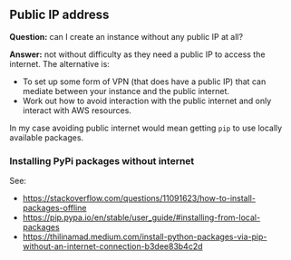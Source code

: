 Public IP address
-----------------

**Question:** can I create an instance without any public IP at all?

**Answer:** not without difficulty as they need a public IP to access the internet. The alternative is:

* To set up some form of VPN (that does have a public IP) that can mediate between your instance and the public internet.
* Work out how to avoid interaction with the public internet and only interact with AWS resources.

In my case avoiding public internet would mean getting `pip` to use locally available packages.

### Installing PyPi packages without internet

See:

* https://stackoverflow.com/questions/11091623/how-to-install-packages-offline
* https://pip.pypa.io/en/stable/user_guide/#installing-from-local-packages
* https://thilinamad.medium.com/install-python-packages-via-pip-without-an-internet-connection-b3dee83b4c2d

